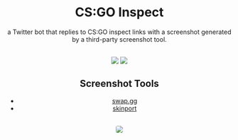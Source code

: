 <h1 align="center">CS:GO Inspect</h1>
<p align=center>a Twitter bot that replies to CS:GO inspect links with a screenshot generated by a third-party screenshot tool.</p>

<br/>

<div align="center">
  <img src="https://img.shields.io/github/license/Hexiro/csgoinspect?style=for-the-badge&color=390099">
  <a href="https://twitter.com/csgoinspect" target="_blank" rel="noreferrer">
    <img src="https://img.shields.io/twitter/follow/csgoinspect?color=390099&amp;logo=twitter&amp;style=for-the-badge"/>
  </a>
</d>

<br/>

<h2>Screenshot Tools</h2>
<ul>
  <li><a href="https://market.swap.gg/screenshot" target="_blank" rel="norefferer">swap.gg</a></li>
  <li><a href="https://screenshot.skinport.com" target="_blank" rel="norefferer">skinport</a></li>
</ul>

<br/>

<a href="https://twitter.com/csgoinspect" target="_blank" rel="noreferrer">
  <img style="border-radius:4px;" src="https://i.imgur.com/mF2sybC.png"/>
</a>
